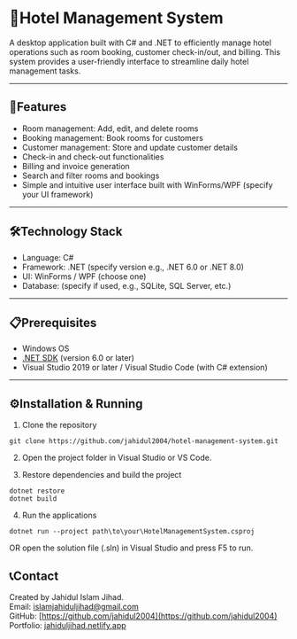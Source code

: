 # 🏨Hotel Management System

A desktop application built with C# and .NET to efficiently manage hotel operations such as room booking, customer check-in/out, and billing. This system provides a user-friendly interface to streamline daily hotel management tasks.

---

## 🚩Features

-   Room management: Add, edit, and delete rooms
-   Booking management: Book rooms for customers
-   Customer management: Store and update customer details
-   Check-in and check-out functionalities
-   Billing and invoice generation
-   Search and filter rooms and bookings
-   Simple and intuitive user interface built with WinForms/WPF (specify your UI framework)

---

## 🛠️Technology Stack

-   Language: C#
-   Framework: .NET (specify version e.g., .NET 6.0 or .NET 8.0)
-   UI: WinForms / WPF (choose one)
-   Database: (specify if used, e.g., SQLite, SQL Server, etc.)

---

## 📋Prerequisites

-   Windows OS
-   [.NET SDK](https://dotnet.microsoft.com/en-us/download) (version 6.0 or later)
-   Visual Studio 2019 or later / Visual Studio Code (with C# extension)

---

## ⚙️Installation & Running

1. Clone the repository

```
git clone https://github.com/jahidul2004/hotel-management-system.git
```

2. Open the project folder in Visual Studio or VS Code.

3. Restore dependencies and build the project

```
dotnet restore
dotnet build
```

4. Run the applications

```
dotnet run --project path\to\your\HotelManagementSystem.csproj
```

OR open the solution file (.sln) in Visual Studio and press F5 to run.

## 📞Contact

Created by Jahidul Islam Jihad.  
Email: [islamjahiduljihad@gmail.com](islamjahiduljihad@gmail.com) <br/>
GitHub: [https://github.com/jahidul2004](https://github.com/jahidul2004)<br/>
Portfolio: [jahiduljihad.netlify.app](https://jahiduljihad.netlify.app/)
